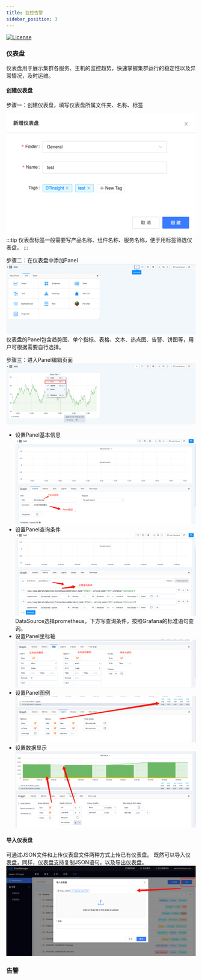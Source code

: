 ```yaml
---
title: 监控告警
sidebar_position: 3
---
```


[![License](https://img.shields.io/badge/license-Apache%202-4EB1BA.svg)](https://www.apache.org/licenses/LICENSE-2.0.html)

### 仪表盘
仪表盘用于展示集群各服务、主机的监控趋势，快速掌握集群运行的稳定性以及异常情况，及时运维。
#### 创建仪表盘
步骤一：创建仪表盘，填写仪表盘所属文件夹、名称、标签

![q1](/img/monitor/newBoard.png)
:::tip
仪表盘标签一般需要写产品名称、组件名称、服务名称，便于用标签筛选仪表盘。
:::

步骤二：在仪表盘中添加Panel
![q2](/img/monitor/addPanel.png)
仪表盘的Panel包含趋势图、单个指标、表格、文本、热点图、告警、饼图等，用户可根据需要自行选择。

步骤三：进入Panel编辑页面
![q3](/img/monitor/editPanel.png)
- 设置Panel基本信息
![q4](/img/monitor/panelBasic.png)
- 设置Panel查询条件
![q5](/img/monitor/panelCondition.png)
DataSource选择prometheus，下方写查询条件，按照Grafana的标准语句查询。
- 设置Panel坐标轴
![q6](/img/monitor/dimension.png)
- 设置Panel图例
![q7](/img/monitor/legend.png)
- 设置数据显示
![q8](/img/monitor/display.png)

#### 导入仪表盘
可通过JSON文件和上传仪表盘文件两种方式上传已有仪表盘。 
既然可以导入仪表盘，同样，仪表盘支持复制JSON语句，以及导出仪表盘。
![q9](/img/monitor/importDashboard.png)

### 告警

